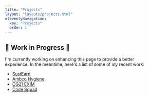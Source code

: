 ```yaml
---
title: "Projects"
layout: "layouts/projects.html"
eleventyNavigation:
  key: "Projects"
  order: 1
---
```


## 🚧 Work in Progress 🚧

I'm currently working on enhancing this page to provide a better experience. In the meantime, here's a list of some of my recent work:

- [SustEarn](https://slae.app)
- [Ambco Hygiene](https://ambcohygiene.com/)
- [CG21 EXIM](https://cg21.in)
- [Code Squad](https://teach-programming.netlify.app/)
